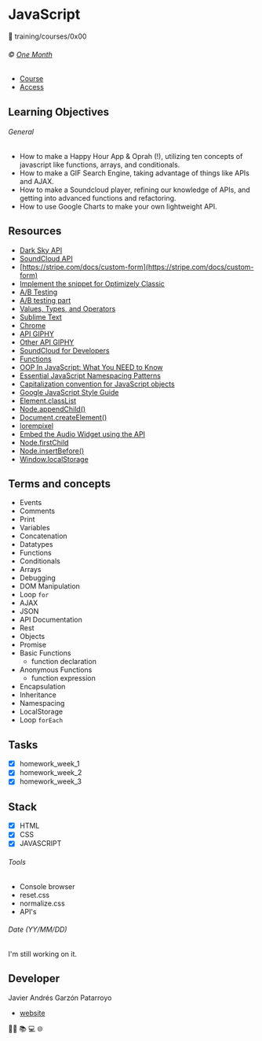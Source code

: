 # JavaScript
:open_file_folder: training/courses/0x00

###### :copyright: [One Month](https://onemonth.com)
- [Course](https://onemonth.com/courses/javascript/curriculum)
- [Access](https://onemonth.com/users/auth/github)

## Learning Objectives
###### General
* How to make a Happy Hour App & Oprah (!), utilizing ten concepts of javascript like functions, arrays, and conditionals. 
* How to make a GIF Search Engine, taking advantage of things like APIs and AJAX.
* How to make a Soundcloud player, refining our knowledge of APIs, and getting into advanced functions and refactoring. 
* How to use Google Charts to make your own lightweight API. 

## Resources
* [Dark Sky API](https://darksky.net/dev/)
* [SoundCloud API](https://developers.soundcloud.com/docs/api/guide)
* [https://stripe.com/docs/custom-form](https://stripe.com/docs/custom-form)
* [Implement the snippet for Optimizely Classic](https://help.optimizely.com/Set_Up_Optimizely/Implement_the_Optimizely_snippet)
* [A/B Testing](https://www.optimizely.com/ab-testing/)
* [A/B testing part](https://signalvnoise.com/posts/2991-behind-the-scenes-ab-testing-part-3-final)
* [Values, Types, and Operators](http://eloquentjavascript.net/01_values.html)
* [Sublime Text](https://www.sublimetext.com/)
* [Chrome](https://www.google.com/chrome/browser)
* [API GIPHY](http://api.giphy.com/v1/gifs/search?q=funny+cat&api_key=dc6zaTOxFJmzC)
* [Other API GIPHY](tv.giphy.com/v1/gifs/tv?api_key=CW27AW0nlp5u0&tag=giphytv)
* [SoundCloud for Developers](https://developers.soundcloud.com/)
* [Functions](https://developer.mozilla.org/en-US/docs/Web/JavaScript/Reference/Functions)
* [OOP In JavaScript: What You NEED to Know](http://javascriptissexy.com/oop-in-javascript-what-you-need-to-know/)
* [Essential JavaScript Namespacing Patterns](https://addyosmani.com/blog/essential-js-namespacing/)
* [Capitalization convention for JavaScript objects](https://stackoverflow.com/questions/1540763/capitalization-convention-for-javascript-objects)
* [Google JavaScript Style Guide](https://google.github.io/styleguide/javascriptguide.xml#Wrapper_objects_for_primitive_types)
* [Element.classList](https://developer.mozilla.org/en-US/docs/Web/API/Element/classList)
* [Node.appendChild()](https://developer.mozilla.org/en-US/docs/Web/API/Node/appendChild)
* [Document.createElement()](https://developer.mozilla.org/en-US/docs/Web/API/Document/createElement)
* [lorempixel](http://lorempixel.com/)
* [Embed the Audio Widget using the API](https://developers.soundcloud.com/docs/api/sdks#embedding)
* [Node.firstChild](https://developer.mozilla.org/en-US/docs/Web/API/Node/firstChild)
* [Node.insertBefore()](https://developer.mozilla.org/en-US/docs/Web/API/Node/insertBefore)
* [Window.localStorage](https://developer.mozilla.org/en-US/docs/Web/API/Window/localStorage)

## Terms and concepts
* Events
* Comments
* Print
* Variables
* Concatenation
* Datatypes
* Functions
* Conditionals
* Arrays
* Debugging
* DOM Manipulation
* Loop ```for```
* AJAX
* JSON
* API Documentation
* Rest
* Objects
* Promise
* Basic Functions
  - function declaration
* Anonymous Functions
  - function expression
* Encapsulation
* Inheritance
* Namespacing
* LocalStorage
* Loop ```forEach```

## Tasks
* [x] homework_week_1
* [x] homework_week_2
* [x] homework_week_3

## Stack
* [x] HTML
* [x] CSS
* [x] JAVASCRIPT
###### Tools
* Console browser
* reset.css
* normalize.css
* API's

###### Date (YY/MM/DD)
I'm still working on it.

## Developer
Javier Andrés Garzón Patarroyo
- [website](https://tecnoayuda.co/)

:man_technologist: :books: :computer: :globe_with_meridians: